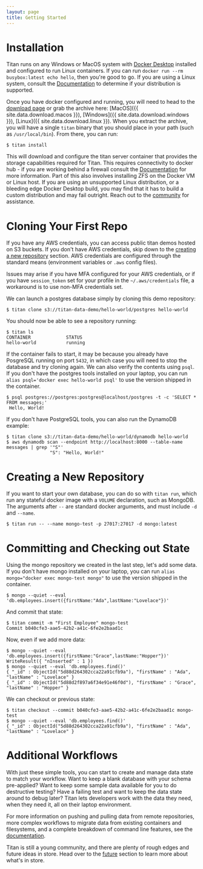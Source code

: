 ```yaml
---
layout: page
title: Getting Started
---
```


# Installation

Titan runs on any Windows or MacOS system with [Docker
Desktop](https://www.docker.com/products/docker-desktop) installed and
configured to run Linux containers. If you can run `docker run --rm
busybox:latest echo hello`, then you're good to go. If you are using a Linux
system, consult the [Documentation](/docs) to determine if your distribution is
supported.

Once you have docker configured and running, you will need to head to the
[download page](/download) or grab the archive here:
[MacOS]({{ site.data.download.macos }}),
[Windows]({{ site.data.download.windows }}),
[Linux]({{ site.data.download.linux }}). When you extract the archive,
you will have a single `titan` binary that you should place in your path
(such as `/usr/local/bin`). From there, you can run:

```
$ titan install
```

This will download and configure the titan server container that provides the
storage capabilities required for Titan. This requires connectivity to docker
hub - if you are working behind a firewall consult the [Documentation](/docs)
for more information. Part of this also involves installing ZFS on the
Docker VM or Linux host. If you are using an unsupported Linux distribution,
or a bleeding edge Docker Desktop build, you may find that it has to build
a custom distribution and may fail outright. Reach out to the
[community](/community) for assistance.

# Cloning Your First Repo

If you have any AWS credentials, you can access public titan demos hosted on
S3 buckets. If you don't have AWS credentials, skip down to the
[creating a new repository](#creating-a-new-repository) section. AWS
credentials are configured through the standard means (environment variables
or `.aws` config files).

Issues may arise if you have MFA configured for your AWS credentials, or if 
you have `session_token` set for your profile in the `~/.aws/credentials` 
file, a workaround is to use non-MFA credentials set. 

We can launch a postgres database simply by cloning this demo repository:

```
$ titan clone s3://titan-data-demo/hello-world/postgres hello-world
```

You should now be able to see a repository running:

```
$ titan ls
CONTAINER             STATUS
hello-world           running
```

If the container fails to start, it may be because you already have PosgreSQL
running on port `5432`, in which case you will need to stop the database  and
try cloning again. We can also verify the contents using `psql`. If you don't
have the postgres tools installed on your laptop, you can run `alias
psql='docker exec hello-world psql'` to use the version shipped in the
container.

```
$ psql postgres://postgres:postgres@localhost/postgres -t -c 'SELECT * FROM messages;'
 Hello, World!
```

If you don't have PostgreSQL tools, you can also run the DynamoDB example:

```
$ titan clone s3://titan-data-demo/hello-world/dynamodb hello-world
$ aws dynamodb scan --endpoint http://localhost:8000 --table-name messages | grep '"S"'
                "S": "Hello, World!"
```

# Creating a New Repository

If you want to start your own database, you can do so with `titan run`, which
run any stateful docker image with a `VOLUME` declaration, such as MongoDB. The
arguments after `--` are standard docker arguments, and must include `-d` and
`--name`.

```
$ titan run -- --name mongo-test -p 27017:27017 -d mongo:latest
```

# Committing and Checking out State

Using the mongo repository we created in the last step, let's add some data.
If you don't have mongo installed on your laptop, you can run
`alias mongo="docker exec mongo-test mongo"` to use the version shipped in
the container.

```
$ mongo --quiet --eval 'db.employees.insert({firstName:"Ada",lastName:"Lovelace"})'
```

And commit that state:

```
$ titan commit -m "First Employee" mongo-test
Commit b040cfe3-aae5-42b2-a41c-6fe2e2baad1c
```

Now, even if we add more data:

```
$ mongo --quiet --eval 'db.employees.insert({firstName:"Grace",lastName:"Hopper"})'
WriteResult({ "nInserted" : 1 })
$ mongo --quiet --eval 'db.employees.find()'
{ "_id" : ObjectId("5d88d264302cca22a91cfb9a"), "firstName" : "Ada", "lastName" : "Lovelace" }
{ "_id" : ObjectId("5d88d2f897a6f34e91e46f0d"), "firstName" : "Grace", "lastName" : "Hopper" }
```

We can checkout or previous state:

```
$ titan checkout --commit b040cfe3-aae5-42b2-a41c-6fe2e2baad1c mongo-test
$ mongo --quiet --eval 'db.employees.find()'
{ "_id" : ObjectId("5d88d264302cca22a91cfb9a"), "firstName" : "Ada", "lastName" : "Lovelace" }
```

# Additional Workflows

With just these simple tools, you can start to create and manage data state to
match your workflow. Want to keep a blank database with your schema pre-applied?
Want to keep some sample data available for you to do destructive testing?
Have a failing test and want to keep the data state around to debug later? Titan
lets developers work with the data they need, when they need it, all on their
laptop environment.

For more information on pushing and pulling data from remote repositories,
more complex workflows to migrate data from existing containers and filesystems,
and a complete breakdown of command line features, see the
[documentation](/docs).

Titan is still a young community, and there are plenty of rough edges and future
ideas in store. Head over to the [future](/future) section to learn more about
what's in store.
